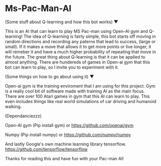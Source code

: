 # Ms-Pac-Man-AI

(Some stuff about Q-learning and how this bot works) ▼

This is an AI that can learn to play MS Pac-man using Open-AI gym and Q-learning! The idea of Q-learning is fairly simple, 
this bot starts off moving in random directions and recording any paterns that lead to success, (large or small). If it makes a move that allows it to get more points or live longer, it will remeber it and have a much higher probability of repeating that move in the future. The great thing about Q-learning is that it can be applied to almost anything. There are hundereds of games in Open-ai gym that this bot can learn to play, so I invite you to experiment with it.


(Some things on how to go about using it) ▼

Open-ai gym is the training enviroment that I am using for this project. Gym is a really cool bit of software made with training AI as the main focus. There are over 100 Atari games in gym that this AI can learn to play. This even includes things like real world simulations of car driving and humanoid walking. 


(Dependanciezzz)

Open-AI gym
(Pip install gym) or   https://github.com/openai/gym


Numpy
(Pip install numpy) or  https://github.com/numpy/numpy


And lastly Google's own machine learning library tensorflow.   https://github.com/tensorflow/tensorflow


Thanks for reading this and have fun with your Pac-man AI! 
